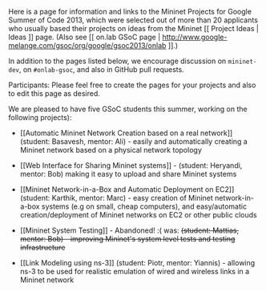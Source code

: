Here is a page for information and links to the Mininet Projects for Google Summer of Code 2013, which were selected out of more than 20 applicants who usually based their projects on ideas from the Mininet [[ Project Ideas | Ideas ]] page. (Also see [[ on.lab GSoC page | http://www.google-melange.com/gsoc/org/google/gsoc2013/onlab ]].)

In addition to the pages listed below, we encourage discussion on `mininet-dev`, on `#onlab-gsoc`, and also in GitHub pull requests.

Participants: Please feel free to create the pages for your projects and also to edit this page as desired.

We are pleased to have five GSoC students this summer, working on the following projects):

* [[Automatic Mininet Network Creation based on a real network]] (student: Basavesh, mentor: Ali) - easily and automatically creating a Mininet network based on a physical network topology

* [[Web Interface for Sharing Mininet systems]] - (student: Heryandi, mentor: Bob) making it easy to upload and share Mininet systems

* [[Mininet Network-in-a-Box and Automatic Deployment on EC2]] (student: Karthik, mentor: Marc) - easy creation of Mininet network-in-a-box systems (e.g on small, cheap computers), and easy/automatic creation/deployment of Mininet networks on EC2 or other public clouds

* [[Mininet System Testing]] - Abandoned! :( was: <del>(student: Mattias, mentor: Bob) - improving Mininet's system level tests and testing infrastructure</del>

* [[Link Modeling using ns-3]] (student: Piotr, mentor: Yiannis) - allowing ns-3 to be used for realistic emulation of wired and wireless links in a Mininet network


